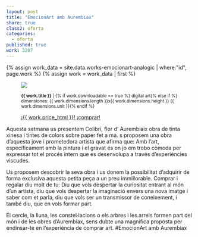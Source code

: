 ```yaml
---
layout: post
title: "EmocionArt amb Aurembiax"
share: true
class2: oferta
categories:
  - oferta
published: true
work: 3287
---
```


{% assign work_data = site.data.works-emocionart-analogic | where:"id", page.work %}
{% assign work = work_data | first %}
<figure class="text-center">
	<img src="{{ work.featured_src }}">
	<figcaption>
		<p><small><strong>{{ work.title }}</strong> | {% if work.downloadable == true %} digital art{% else if %} dimensiones: {{ work.dimensions.length }}x{{ work.dimensions.height }} {{ work.dimensions.unit }}{% endif %}</small></p>
		<p><a href="{{ work.permalink }}" class="btn btn-primary btn-lg">¡{{ work.price_html }}! ¡comprar! <i class="fa fa-credit-card"></i></a></p>
	</figcaption>
</figure>

<!--more-->

Aquesta setmana us presentem Colibrí, flor d’ Aurembiaix obra de tinta xinesa i tintes de colors sobre paper fet a mà. s proposem una obra d’aquesta jove i prometedora artista que  afirma que: Amb l’art, específicament amb la pintura i el gravat és on jo em trobo còmoda per expressar tot el procés intern que es desenvolupa a través d’experiències viscudes.

Us proposem descobrir la seva obra i us donem la possibilitat d’adquirir de forma exclusiva aquesta petita peça a un preu immillorable. Comprar i regalar  diu molt de tu: Diu que vols despertar la curiositat entrant al món d’un artista, diu que vols despertar la imaginació envers una nova imatge i saber com et parla, diu que vols ser un transmissor de coneixement,  i també diu, que en vols formar part.

El cercle, la lluna, les constel·lacions o els arbres i les arrels formen part del món i de les obres d’Aurembiax, sens dubte una magnífica proposta per endinsar-te en l’experiència de comprar art. #EmocionArt amb Aurembiax 